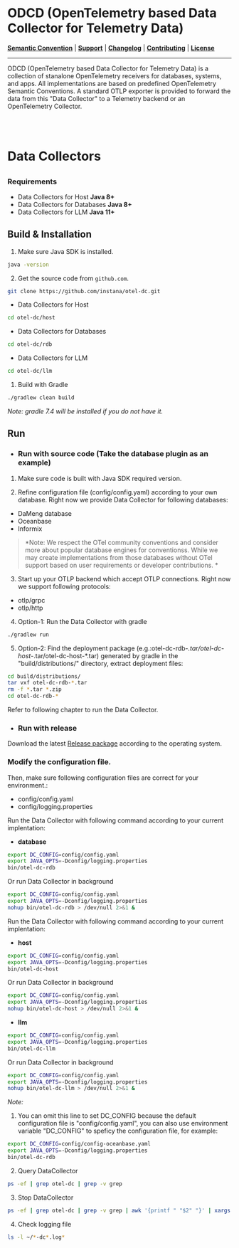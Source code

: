 # ODCD (OpenTelemetry based Data Collector for Telemetry Data)

**[Semantic Convention](docs/semconv)** |
**[Support](docs/support/README.md)** |
**[Changelog](CHANGELOG.md)** |
**[Contributing](CONTRIBUTING.md)** |
**[License](LICENSE)**

---
ODCD (OpenTelemetry based Data Collector for Telemetry Data) is a collection of stanalone OpenTelemetry receivers for databases, systems, and apps. All implementations are based on predefined OpenTelemetry Semantic Conventions. A standard OTLP exporter is provided to forward the data from this "Data Collector" to a Telemetry backend or an OpenTelemetry Collector.

<br><br>

# Data Collectors

## 
### Requirements
- Data Collectors for Host **Java 8+**
- Data Collectors for Databases **Java 8+**
- Data Collectors for LLM **Java 11+**

## Build & Installation

1) Make sure Java SDK is installed.
```bash
java -version
```

2) Get the source code from `github.com`.
```bash
git clone https://github.com/instana/otel-dc.git
```
- Data Collectors for Host
```bash
cd otel-dc/host
```
- Data Collectors for Databases
```bash
cd otel-dc/rdb
```
- Data Collectors for LLM
```bash
cd otel-dc/llm
```
1) Build with Gradle
```bash
./gradlew clean build
```
*Note: gradle 7.4 will be installed if you do not have it.*

## Run

- ### Run with source code (Take the database plugin as an example)

1) Make sure code is built with Java SDK required version.

2) Refine configuration file (config/config.yaml) according to your own database. Right now we provide Data Collector for following databases:
  - DaMeng database
  - Oceanbase
  - Informix
  
  >*Note: We respect the OTel community conventions and consider more about popular database engines for conventionss. While we may create implementations from those databases without OTel support based on user requirements or developer contributions. *

3) Start up your OTLP backend which accept OTLP connections. Right now we support following protocols:
- otlp/grpc
- otlp/http

4) Option-1: Run the Data Collector with gradle
```bash
./gradlew run
```
5) Option-2: Find the deployment package (e.g.:otel-dc-rdb-*.tar/otel-dc-host-*.tar/otel-dc-host-*.tar) generated by gradle in the "build/distributions/" directory, extract deployment files:
```bash
cd build/distributions/
tar vxf otel-dc-rdb-*.tar
rm -f *.tar *.zip
cd otel-dc-rdb-*
```
Refer to following chapter to run the Data Collector. 

- ### Run with release
Download the latest  [Release package](https://github.com/instana/otel-dc/releases/tag/Release) according to the operating system.

### Modify the configuration file.
Then, make sure following configuration files are correct for your environment.:
  - config/config.yaml
  - config/logging.properties

Run the Data Collector with following command according to your current implentation:
- **database**
```bash
export DC_CONFIG=config/config.yaml
export JAVA_OPTS=-Dconfig/logging.properties
bin/otel-dc-rdb
```
Or run Data Collector in background
```bash
export DC_CONFIG=config/config.yaml
export JAVA_OPTS=-Dconfig/logging.properties
nohup bin/otel-dc-rdb > /dev/null 2>&1 &
```


Run the Data Collector with following command according to your current implentation:
- **host**
```bash
export DC_CONFIG=config/config.yaml
export JAVA_OPTS=-Dconfig/logging.properties
bin/otel-dc-host
```
Or run Data Collector in background
```bash
export DC_CONFIG=config/config.yaml
export JAVA_OPTS=-Dconfig/logging.properties
nohup bin/otel-dc-host > /dev/null 2>&1 &
```

- **llm**
```bash
export DC_CONFIG=config/config.yaml
export JAVA_OPTS=-Dconfig/logging.properties
bin/otel-dc-llm
```
Or run Data Collector in background
```bash
export DC_CONFIG=config/config.yaml
export JAVA_OPTS=-Dconfig/logging.properties
nohup bin/otel-dc-llm > /dev/null 2>&1 &
```

*Note:* 
1) You can omit this line to set DC_CONFIG because the default configuration file is "config/config.yaml", you can also use environment variable "DC_CONFIG" to speficy the configuration file, for example:
```bash
export DC_CONFIG=config/config-oceanbase.yaml
export JAVA_OPTS=-Dconfig/logging.properties
bin/otel-dc-rdb
```

2) Query DataCollector
```bash
ps -ef | grep otel-dc | grep -v grep
```

3) Stop DataCollector
```bash
ps -ef | grep otel-dc | grep -v grep | awk '{printf " "$2" "}' | xargs kill -9
```

4) Check logging file
```bash
ls -l ~/*-dc*.log*
```
